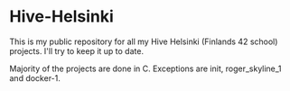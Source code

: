 # Hive-Helsinki
This is my public repository for all my Hive Helsinki (Finlands 42 school) projects. I'll try to keep it up to date.

Majority of the projects are done in C. Exceptions are init, roger_skyline_1 and docker-1.
